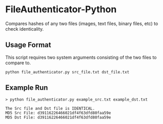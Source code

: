 # FileAuthenticator-Python
Compares hashes of any two files (images, text files, binary files, etc) to check identicality.


## Usage Format
This script requires two system arguments consisting of the two files to compare to. 
```
python file_authenticator.py src_file.txt dst_file.txt
```

## Example Run
```
> python file_authenticator.py example_src.txt example_dst.txt
```
```
The Src file and Dst file is IDENTICAL.
MD5 Src File: d39116226466021df4f63dfd80faa59e
MD5 Dst File: d39116226466021df4f63dfd80faa59e
```
